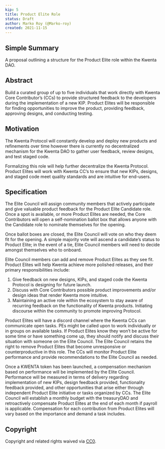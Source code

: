 ```yaml
---
kip: 5
title: Product Elite Role
status: Draft
author: Marko Roy (@Marko-roy)
created: 2021-11-15
---
```



## Simple Summary

A proposal outlining a structure for the Product Elite role within the Kwenta DAO.

## Abstract

Build a curated group of up to five individuals that work directly with Kwenta Core Contributor’s (CCs) to provide structured feedback to the developers during the implementation of a new KIP. Product Elites will be responsible for finding opportunities to improve the product, providing feedback, approving designs, and conducting testing.

## Motivation

The Kwenta Protocol will constantly develop and deploy new products and refinements over time however there is currently no decentralized mechanism for the Kwenta DAO to gather user feedback, review designs, and test staged code.

Formalizing this role will help further decentralize the Kwenta Protocol. Product Elites will work with Kwenta CC’s to ensure that new KIPs, designs, and staged code meet quality standards and are intuitive for end-users.


## Specification

The Elite Council will assign community members that actively participate and give valuable product feedback for the Product Elite Candidate role. Once a spot is available, or more Product Elites are needed, the Core Contributors will open a self-nomination ballot box that allows anyone with the Candidate role to nominate themselves for the opening.

Once ballot boxes are closed, the Elite Council will vote on who they deem fit for the opening. A simple majority vote will ascend a candidate’s status to Product Elite; in the event of a tie, Elite Council members will need to decide amongst themselves who to onboard. 

Elite Council members can add and remove Product Elites as they see fit. Product Elites will help Kwenta achieve more polished releases, and their primary responsibilities include:

1. Give feedback on new designs, KIPs, and staged code the Kwenta Protocol is designing for future launch. 
2. Discuss with Core Contributors possible product improvements and/or design ideas that render Kwenta more intuitive.
3. Maintaining an active role within the ecosystem to stay aware of recurring feedback on the functionality of Kwenta products. Initiating discourse within the community to promote improving Protocol.

Product Elites will have a discord channel where the Kwenta CCs can communicate open tasks. PEs might be called upon to work individually or in groups on available tasks. If Product Elites know they won’t be active for some time or have something come up, they should notify and discuss their situation with someone on the Elite Council. The Elite Council retains the right to remove Product Elites that become unresponsive or counterproductive in this role. The CCs will monitor Product Elite performance and provide recommendations to the Elite Council as needed. 

Once a KWENTA token has been launched, a compensation mechanism based on performance will be implemented by the Elite Council. Performance will be measured in terms of delivery regarding implementation of new KIPs, design feedback provided, functionality feedback provided, and other opportunities that arise either through independent Product Elite initiative or tasks organized by CCs. The Elite Council will establish a monthly budget with the treasuryDAO and retroactively compensate Product Elites at the end of each month if payroll is applicable. Compensation for each contribution from Product Elites will vary based on the importance and demand a task includes. 


## Copyright

Copyright and related rights waived via [CC0](https://creativecommons.org/publicdomain/zero/1.0/).
